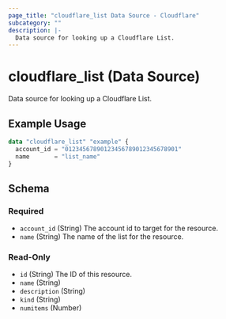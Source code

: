 ```yaml
---
page_title: "cloudflare_list Data Source - Cloudflare"
subcategory: ""
description: |-
  Data source for looking up a Cloudflare List.
---
```


# cloudflare_list (Data Source)

Data source for looking up a Cloudflare List.

## Example Usage

```terraform
data "cloudflare_list" "example" {
  account_id = "01234567890123456789012345678901"
  name       = "list_name"
}
```

## Schema

### Required

- `account_id` (String) The account id to target for the resource.
- `name` (String) The name of the list for the resource.

### Read-Only

- `id` (String) The ID of this resource.
- `name` (String)
- `description` (String)
- `kind` (String)
- `numitems` (Number)


